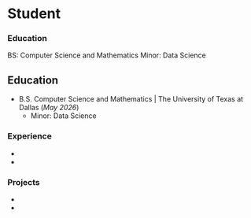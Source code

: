 # Student

### Education
BS: Computer Science and Mathematics
Minor: Data Science

## Education			        		
- B.S. Computer Science and Mathematics | The University of Texas at Dallas (_May 2026_)
  - Minor: Data Science

### Experience
-
-

### Projects
-
-
